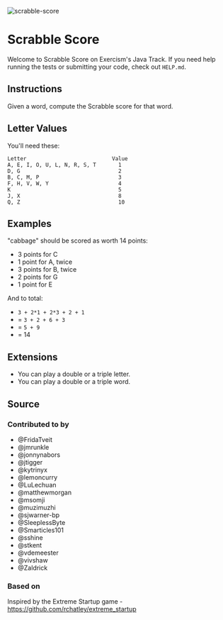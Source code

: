 ![scrabble-score](https://user-images.githubusercontent.com/44240533/222983428-8f02e801-7712-48ee-a376-9f400c2b9fb2.svg)
# Scrabble Score

Welcome to Scrabble Score on Exercism's Java Track.
If you need help running the tests or submitting your code, check out `HELP.md`.

## Instructions

Given a word, compute the Scrabble score for that word.

## Letter Values

You'll need these:

```text
Letter                           Value
A, E, I, O, U, L, N, R, S, T       1
D, G                               2
B, C, M, P                         3
F, H, V, W, Y                      4
K                                  5
J, X                               8
Q, Z                               10
```

## Examples

"cabbage" should be scored as worth 14 points:

- 3 points for C
- 1 point for A, twice
- 3 points for B, twice
- 2 points for G
- 1 point for E

And to total:

- `3 + 2*1 + 2*3 + 2 + 1`
- = `3 + 2 + 6 + 3`
- = `5 + 9`
- = 14

## Extensions

- You can play a double or a triple letter.
- You can play a double or a triple word.

## Source

### Contributed to by

- @FridaTveit
- @jmrunkle
- @jonnynabors
- @jtigger
- @kytrinyx
- @lemoncurry
- @LuLechuan
- @matthewmorgan
- @msomji
- @muzimuzhi
- @sjwarner-bp
- @SleeplessByte
- @Smarticles101
- @sshine
- @stkent
- @vdemeester
- @vivshaw
- @Zaldrick

### Based on

Inspired by the Extreme Startup game - https://github.com/rchatley/extreme_startup
